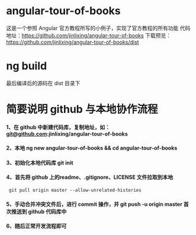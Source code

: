 # angular-tour-of-books
这是一个参照 Angular 官方教程所写的小例子，实现了官方教程的所有功能
代码地址：https://github.com/jinlixing/angular-tour-of-books
下载预览：https://github.com/jinlixing/angular-tour-of-books/dist

# ng build
最后编译后的源码在 dist 目录下

# 简要说明 github 与本地协作流程
#### 1、在 github 中新建代码库，复制地址，如：git@github.com:jinlixing/angular-tour-of-books
#### 2、本地 ng new angular-tour-of-books && cd angular-tour-of-books
#### 3、初始化本地代码库 git init
#### 4、首先将 github 上的readme、.gitignore、LICENSE 文件拉取到本地
     git pull origin master --allow-unrelated-histories
#### 5、手动合并冲突文件后，进行 commit 操作，并 git push -u origin master 首次推送到 github 代码库中
#### 6、随后正常开发流程即可
